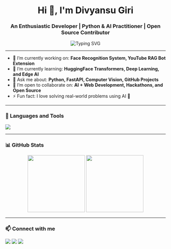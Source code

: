 <h1 align="center">Hi 👋, I'm Divyansu Giri</h1>
<h3 align="center">An Enthusiastic Developer | Python & AI Practitioner | Open Source Contributor</h3>

<p align="center">
  <img src="https://readme-typing-svg.demolab.com?font=Fira+Code&size=22&duration=4000&pause=1000&color=0AE2F2&center=true&vCenter=true&width=435&lines=Python+Developer;Machine+Learning+Explorer;Open+Source+Contributor;FastAPI+%7C+Django+Backend;Computer+Vision+%7C+IoT+Enthusiast" alt="Typing SVG" />
</p>

---

- 🔭 I’m currently working on: **Face Recognition System, YouTube RAG Bot Extension**
- 🌱 I’m currently learning: **HuggingFace Transformers, Deep Learning, and Edge AI**
- 💬 Ask me about: **Python, FastAPI, Computer Vision, GitHub Projects**
- 👯 I’m open to collaborate on: **AI + Web Development, Hackathons, and Open Source**
- ⚡ Fun fact: I love solving real-world problems using AI 🚀

---

### 🧰 Languages and Tools
<p>
  <img src="https://skillicons.dev/icons?i=python,fastapi,django,tensorflow,pytorch,opencv,git,github,vscode,html,css,js" />
</p>

---

### 📊 GitHub Stats
<p align="center">
  <img src="https://github-readme-stats.vercel.app/api?username=Divyanshu-hash&show_icons=true&theme=radical" height="180"/>
  <img src="https://github-readme-stats.vercel.app/api/top-langs/?username=Divyanshu-hash&layout=compact&theme=radical" height="180"/>
</p>

---

### 📫 Connect with me
<p align="left">
  <a href="mailto:your_email@example.com"><img src="https://img.shields.io/badge/Email-D14836?style=flat&logo=gmail&logoColor=white"/></a>
  <a href="https://www.linkedin.com/in/your-linkedin/"><img src="https://img.shields.io/badge/LinkedIn-blue?style=flat&logo=linkedin&logoColor=white"/></a>
  <a href="https://github.com/Divyanshu-hash"><img src="https://img.shields.io/badge/GitHub-100000?style=flat&logo=github&logoColor=white"/></a>
</p>
